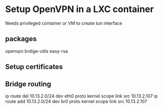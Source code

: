 # Setup OpenVPN in a LXC container

Needs privileged container or VM to create tun interface

## packages
openvpn brdige-utils easy-rsa

## Setup certificates


## Bridge routing
ip route del 10.13.2.0/24 dev eth0 proto kernel scope link src 10.13.2.107
ip route add 10.13.2.0/24 dev br0 proto kernel scope link src 10.13.2.107
